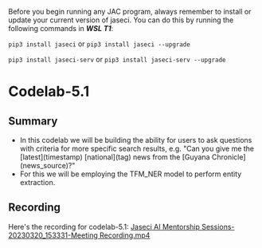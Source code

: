 Before you begin running any JAC program, always remember to install or update your current version of jaseci. You can do this by running the following commands in __*WSL T1*__:

`pip3 install jaseci` or `pip3 install jaseci --upgrade`

`pip3 install jaseci-serv` or `pip3 install jaseci-serv --upgrade`

# Codelab-5.1

## Summary

* In this codelab we will be building the ability for users to ask questions with criteria for more specific search results, e.g. "Can you give me the \[latest\](timestamp) \[national\](tag) news from the \[Guyana Chronicle\](news_source)?"
* For this we will be employing the TFM_NER model to perform entity extraction.

## Recording

Here's the recording for codelab-5.1: [Jaseci AI Mentorship Sessions-20230320_153331-Meeting Recording.mp4](https://v75corp-my.sharepoint.com/personal/eldon_marks_v75inc_com/_layouts/15/stream.aspx?id=%2Fpersonal%2Feldon%5Fmarks%5Fv75inc%5Fcom%2FDocuments%2FRecordings%2FJaseci%20AI%20Mentorship%20Sessions%2D20230320%5F153331%2DMeeting%20Recording%2Emp4&ga=1)